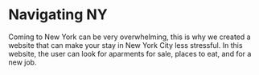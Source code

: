 # Navigating NY

Coming to New York can be very overwhelming, this is why we created a website that can make your stay in New York City less stressful. In this website, the user can look for aparments for sale, places to eat, and for a new job. 
